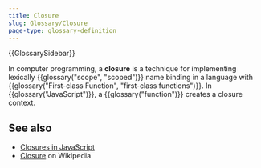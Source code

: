 ```yaml
---
title: Closure
slug: Glossary/Closure
page-type: glossary-definition
---
```


{{GlossarySidebar}}

In computer programming, a **closure** is a technique for implementing lexically {{glossary("scope", "scoped")}} name binding in a language with {{glossary("First-class Function", "first-class functions")}}. In {{glossary("JavaScript")}}, a {{glossary("function")}} creates a closure context.

## See also

- [Closures in JavaScript](/en-US/docs/Web/JavaScript/Closures)
- [Closure](https://en.wikipedia.org/wiki/Closure_%28computer_programming%29) on Wikipedia
